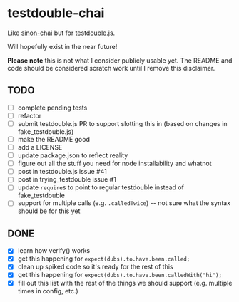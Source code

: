 # testdouble-chai

Like [sinon-chai](https://github.com/domenic/sinon-chai) but for [testdouble.js](https://github.com/testdouble/testdouble.js).

Will hopefully exist in the near future!

**Please note** this is not what I consider publicly usable yet. The README and code should be considered scratch work until I remove this disclaimer.


## TODO
- [ ] complete pending tests
- [ ] refactor
- [ ] submit testdouble.js PR to support slotting this in (based on changes in fake_testdouble.js)
- [ ] make the README good
- [ ] add a LICENSE
- [ ] update package.json to reflect reality
- [ ] figure out all the stuff you need for node installability and whatnot
- [ ] post in testdouble.js issue #41
- [ ] post in trying_testdouble issue #1
- [ ] update `require`s to point to regular testdouble instead of fake_testdouble
- [ ] support for multiple calls (e.g. `.calledTwice`) -- not sure what the syntax should be for this yet

## DONE
- [x] learn how verify() works
- [x] get this happening for `expect(dubs).to.have.been.called;`
- [x] clean up spiked code so it's ready for the rest of this
- [x] get this happening for `expect(dubs).to.have.been.calledWith("hi");`
- [x] fill out this list with the rest of the things we should support (e.g. multiple times in config, etc.)
